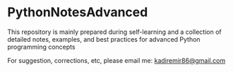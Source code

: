 # PythonNotesAdvanced

This repository is mainly prepared during self-learning and a collection of detailed notes, examples, and best practices for advanced Python programming concepts

For suggestion, corrections, etc, please email me: [kadiremir86@gmail.com](mailto:kadiremir86@gmail.com?subject=PythonNotesAdvanced) 